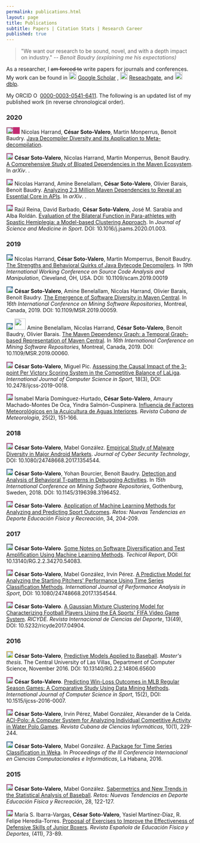 ```yaml
---
permalink: publications.html
layout: page
title: Publications
subtitle: Papers | Citation Stats | Research Career
published: true
---
```


> "We want our research to be sound, novel, and with a depth impact on industry."
> -- <cite>Benoit Baudry (explaining me his expectations)</cite>

As a researcher, I ~~am forced to~~ write papers for journals and conferences. My work can be found in 
<a href="https://scholar.google.es/citations?user=jNBoowwAAAAJ&hl=en"><img src="../../img/google.png" height="20" border="0" alt="View César Soto-Valero's publications on Google Scholar"></a> [Google Scholar](https://scholar.google.es/citations?user=jNBoowwAAAAJ&hl=en) , <a href="https://www.researchgate.net/profile/Cesar_Soto-Valero"><img src="../../img/researchgate.png" height="20" border="0" alt="View César Soto-Valero's publications on Researchgate"></a> [Reseachgate](https://www.researchgate.net/profile/Cesar_Soto-Valero), and <a href="https://dblp.uni-trier.de/pers/hd/s/Soto=Valero:C=eacute=sar"><img src="../../img/dblp.jpg" height="20" border="0" alt="View César Soto-Valero's publications on dblp computer science bibliography"></a>[dblp](https://dblp.uni-trier.de/pers/hd/s/Soto=Valero:C=eacute=sar). 

My ORCID  <a href="https://orcid.org/0000-0003-0541-6411" target="orcid.widget" rel="noopener noreferrer" style="vertical-align:top;"><img src="../../img/ORCID-iD_icon-vector.svg" style="width:1em;margin-right:.3em;" alt="ORCID iD icon">0000-0003-0541-6411</a>.  The following is an updated list of my published work (in reverse chronological order).

### 2020

<a href="https://github.com/cesarsotovalero/cesarsotovalero.github.io/raw/master/files/publications/SOTO-VALERO_C. _JSS.pdf"><i class="far fa-file-pdf"></i></a> <img alt="" title="Journal Articles" src="https://dblp.uni-trier.de/img/n.png" style="background: #c32b72; width: 18px; height: 18px; padding-right: 18px"> Nicolas Harrand, **César Soto-Valero**, Martin Monperrus, Benoit Baudry. [Java Decompiler Diversity and its Application to Meta-decompilation](). 

<a href="https://arxiv.org/pdf/2001.07808.pdf"><i class="far fa-file-pdf"></i></a> <img alt="" title="Journal Articles" src="https://dblp.uni-trier.de/img/n.png" style="background: #c32b72; width: 18px; height: 18px"> **César Soto-Valero**, Nicolas Harrand, Martin Monperrus, Benoit Baudry. [A Comprehensive Study of Bloated Dependencies in the Maven Ecosystem](https://arxiv.org/abs/2001.07808). In _arXiv_. <a href="https://medium.com/@almyre/how-much-third-party-java-dependencies-do-you-really-need-45650180367a"><i class="fab fa-medium"></i></a>.

<a href="https://arxiv.org/pdf/1908.09757.pdf"><i class="far fa-file-pdf"></i></a> <img alt="" title="Journal Articles" src="https://dblp.uni-trier.de/img/n.png" style="background: #c32b72; width: 18px; height: 18px"> Nicolas Harrand, Amine Benelallam, **César Soto-Valero**, Olivier Barais, Benoit Baudry. [Analyzing 2.3 Million Maven Dependencies to Reveal an Essential Core in APIs](https://arxiv.org/abs/1908.09757). In _arXiv_. <a href="https://medium.com/@almyre/a-journey-at-the-heart-of-2-4-million-maven-artifacts-94f73038bba4"><i class="fab fa-medium"></i></a>.

<a href="https://github.com/cesarsotovalero/cesarsotovalero.github.io/raw/master/files/publications/SOTO-VALERO_C._JSAMS.pdf"><i class="far fa-file-pdf"></i></a> <img alt="" title="Journal Articles" src="https://dblp.uni-trier.de/img/n.png" style="background: #c32b72; width: 18px; height: 18px">  Raúl Reina, David Barbado, **César Soto-Valero**, José M. Sarabia and Alba Roldán. [Evaluation of the Bilateral Function in Para-athletes with Spastic Hemiplegia: a Model-based Clustering Approach](https://www.sciencedirect.com/science/article/pii/S1440244019306620). In _Journal of Science and Medicine in Sport_. DOI: 10.1016/j.jsams.2020.01.003.

### 2019

<a href="https://www.researchgate.net/publication/334465294_The_Strengths_and_Behavioral_Quirks_of_Java_Bytecode_Decompilers"><i class="far fa-file-pdf"></i></a> <img alt="" title="Conference and Workshop Papers" src="https://dblp.uni-trier.de/img/n.png" style="background: #196ca3; width: 18px; height: 18px"> Nicolas Harrand, **César Soto-Valero**, Martin Momperrus, Benoit Baudry. [The Strengths and Behavioral Quirks of Java Bytecode Decompilers](http://www.ieee-scam.org/2019/#acceptedPapers). In _19th International Working Conference on Source Code Analysis and Manipulation_, Cleveland, OH, USA. DOI: 10.1109/scam.2019.00019

<a href="https://www.researchgate.net/publication/331629682_The_Emergence_of_Software_Diversity_in_Maven_Central"><i class="far fa-file-pdf"></i></a> <img alt="" title="Conference and Workshop Papers" src="https://dblp.uni-trier.de/img/n.png" style="background: #196ca3; width: 18px; height: 18px"> **César Soto-Valero**, Amine Benelallam, Nicolas Harrand, Olivier Barais, Benoit Baudry. [The Emergence of Software Diversity in Maven Central](https://conf.researchr.org/track/msr-2019/msr-2019-papers#event-overview). In _16th International Conference on Mining Software Repositories_, Montreal, Canada, 2019. DOI: 10.1109/MSR.2019.00059. 

<a href="https://www.researchgate.net/publication/330439403_The_Maven_Dependency_Graph_a_Temporal_Graph-based_Representation_of_Maven_Central"><i class="far fa-file-pdf"></i></a> <img alt="" title="Conference and Workshop Papers" src="https://dblp.uni-trier.de/img/n.png" style="background: #196ca3; width: 18px; height: 18px"> <img alt="" title="Data Showcase Award" src="../../img/award.png" height="30px"> Amine Benelallam, Nicolas Harrand, **César Soto-Valero**, Benoit Baudry, Olivier Barais. [The Maven Dependency Graph: a Temporal Graph-based Representation of Maven Central](https://2019.msrconf.org/track/msr-2019-Data-Showcase#event-overview). In _16th International Conference on Mining Software Repositories_, Montreal, Canada, 2019. DOI: 10.1109/MSR.2019.00060. 

<a href="https://content.sciendo.com/view/journals/ijcss/18/3/article-p69.xml"><i class="far fa-file-pdf"></i></a> <img alt="" title="Journal Articles" src="https://dblp.uni-trier.de/img/n.png" style="background: #c32b72; width: 18px; height: 18px"> **César Soto-Valero**, Miguel Pic. [Assessing the Causal Impact of the 3-point Per Victory Scoring System in the Competitive Balance of LaLiga](https://content.sciendo.com/view/journals/ijcss/18/3/article-p69.xml). _International Journal of Computer Science in Sport_, 18(3), DOI: 10.2478/ijcss-2019-0018. 

<a href="http://rcm.insmet.cu/index.php/rcm/article/download/462/677"><i class="far fa-file-pdf"></i></a> <img alt="" title="Journal Articles" src="https://dblp.uni-trier.de/img/n.png" style="background: #c32b72; width: 18px; height: 18px"> Ismabel María Domínguez-Hurtado, **César Soto-Valero**, Amaury Machado-Montes De Oca, Yindra Salmón-Cuspinera. [Influencia de Factores Meteorológicos en la Acuicultura de Aguas Interiores](http://rcm.insmet.cu/index.php/rcm/article/view/462). _Revista Cubana de Meteorología_, 25(2), 151-166. 

### 2018

<a href="https://github.com/cesarsotovalero/cesarsotovalero.github.io/raw/master/files/publications/SOTO-VALERO%20C.%20TSEC.pdf"><i class="far fa-file-pdf"></i></a> <img alt="" title="Journal Articles" src="https://dblp.uni-trier.de/img/n.png" style="background: #c32b72; width: 18px; height: 18px"> **César Soto-Valero**, Mabel González. [Empirical Study of Malware Diversity in Major Android Markets](https://www.tandfonline.com/doi/full/10.1080/23742917.2018.1483876). _Journal of Cyber Security Technology_, DOI: 10.1080/24748668.2017.1354544. 

<a href="https://hal.inria.fr/hal-01763369/document"><i class="far fa-file-pdf"></i></a> <img alt="" title="Conference and Workshop Papers" src="https://dblp.uni-trier.de/img/n.png" style="background: #196ca3; width: 18px; height: 18px"> **César Soto-Valero**, Yohan Bourcier, Benoit Baudry. [Detection and Analysis of Behavioral T-patterns
in Debugging Activities](https://2018.msrconf.org/track/msr-2018-Mining-Challenge). In _15th International Conference on Mining Software Repositories_, Gothenburg, Sweden, 2018. DOI: 10.1145/3196398.3196452. 

<a href="https://github.com/cesarsotovalero/cesarsotovalero.github.io/blob/master/files/publications/SOTO-VALERO%20C.%20%20Retos%20(2).pdf"><i class="far fa-file-pdf"></i></a> <img alt="" title="Journal Articles" src="https://dblp.uni-trier.de/img/n.png" style="background: #c32b72; width: 18px; height: 18px"> **César Soto-Valero**. [Application of Machine Learning Methods for Analyzing and Predicting Sport Outcomes](https://recyt.fecyt.es/index.php/retos/article/view/58506). _Retos: Nuevas Tendencias en Deporte Educación Física y Recreación_, 34, 204-209.

### 2017

<a href="../files/publications/Report.pdf"><i class="far fa-file-pdf"></i></a> <img alt="" title="Informal and Other Publications" src="https://dblp.uni-trier.de/img/n.png" style="background: #606b70; width: 18px; height: 18px"> **César Soto-Valero**. [Some Notes on Software Diversification and Test Amplification Using Machine Learning Methods](https://www.researchgate.net/publication/319965050_Some_notes_on_software_diversification_and_test_amplification_using_machine_learning_methods). _Techical Report_, DOI: 10.13140/RG.2.2.34270.54083.

<a href="https://github.com/cesarsotovalero/cesarsotovalero.github.io/blob/master/files/publications/SOTO-VALERO%20C.%20%20IJPAS.pdf"><i class="far fa-file-pdf"></i></a> <img alt="" title="Journal Articles" src="https://dblp.uni-trier.de/img/n.png" style="background: #c32b72; width: 18px; height: 18px"> **César Soto-Valero**, Mabel González, Irvin Pérez. [A Predictive Model for Analyzing the Starting Pitchers' Performance Using Time Series Classification Methods](https://www.tandfonline.com/doi/abs/10.1080/24748668.2017.1354544). _International Journal of Performance Analysis in Sport_, DOI: 10.1080/24748668.2017.1354544. 

<a href="https://github.com/cesarsotovalero/cesarsotovalero.github.io/blob/master/files/publications/SOTO-VALERO%20C.%20%20RYCIDE.pdf"><i class="far fa-file-pdf"></i></a> <img alt="" title="Journal Articles" src="https://dblp.uni-trier.de/img/n.png" style="background: #c32b72; width: 18px; height: 18px"> **César Soto-Valero**. [A Gaussian Mixture Clustering Model for Characterizing Football Players Using the EA Sports' FIFA Video Game System](http://www.cafyd.com/REVISTA/ojs/index.php/ricyde/article/view/1165). _RICYDE. Revista Internacional de Ciencias del Deporte_, 13(49), DOI: 10.5232/ricyde2017.04904. 

### 2016

<a href="../files/publications/SOTO-VALERO C. Tesis.pdf"><i class="far fa-file-pdf"></i></a> <img alt="" title="Books and Theses" src="https://dblp.uni-trier.de/img/n.png" style="background: #f8c91f; width: 18px; height: 18px"> **César Soto-Valero**, [Predictive Models Applied to Baseball](https://www.researchgate.net/publication/312084388_Modelos_predictivos_con_aplicacion_en_el_beisbol). _Master's thesis_. The Central University of Las Villas, Department of Computer Science, November 2016. DOI: 10.13140/RG.2.2.14806.65600
  
<a href="https://github.com/cesarsotovalero/cesarsotovalero.github.io/blob/master/files/publications/SOTO-VALERO%20C.%20%20IJCSS.pdf"><i class="far fa-file-pdf"></i></a> <img alt="" title="Journal Articles" src="https://dblp.uni-trier.de/img/n.png" style="background: #c32b72; width: 18px; height: 18px"> **César Soto-Valero**. [Predicting Win-Loss Outcomes in MLB Regular Season Games: A Comparative Study Using Data Mining Methods](https://www.degruyter.com/view/j/ijcss.2016.15.issue-2/ijcss-2016-0007/ijcss-2016-0007.xml). _International Journal of Computer Science in Sport_, 15(2), DOI: 10.1515/ijcss-2016-0007. 

<a href="https://github.com/cesarsotovalero/cesarsotovalero.github.io/blob/master/files/publications/SOTO-VALERO%20C.%20%20RCCI.pdf"><i class="far fa-file-pdf"></i></a> <img alt="" title="Journal Articles" src="https://dblp.uni-trier.de/img/n.png" style="background: #c32b72; width: 18px; height: 18px"> **César Soto-Valero**, Irvin Pérez, Mabel González, Alexander de la Celda. [ACI-Polo: A Computer System for Analyzing Individual Competitive Activity in Water Polo Games](https://rcci.uci.cu/?journal=rcci&page=article&op=view&path%5B%5D=1099). _Revista Cubana de Ciencias Informáticas_, 10(1), 229-244. 

<a href="https://github.com/cesarsotovalero/cesarsotovalero.github.io/blob/master/files/publications/SOTO-VALERO%20C.%20%20CCI16.pdf"><i class="far fa-file-pdf"></i></a> <img alt="" title="Conference and Workshop Papers" src="https://dblp.uni-trier.de/img/n.png" style="background: #196ca3; width: 18px; height: 18px"> **César Soto-Valero**, Mabel González. [A Package for Time Series Classification in Weka](http://www.informaticahabana.cu/es/node/1630). In _Proceedings of the III Conferencia Internacional en Ciencias Computacionales e Informáticas_, La Habana, 2016.

### 2015

<a href="../files/publications/SOTO-VALERO C. Retos (1).pdf"><i class="far fa-file-pdf"></i></a> <img alt="" title="Journal Articles" src="https://dblp.uni-trier.de/img/n.png" style="background: #c32b72; width: 18px; height: 18px"> **César Soto-Valero**, Mabel González. [Sabermetrics and New Trends in the Statistical Analysis of Baseball](https://recyt.fecyt.es/index.php/retos/article/view/34826). _Retos: Nuevas Tendencias en Deporte Educación Física y Recreación_, 28, 122-127.

<a href="https://github.com/cesarsotovalero/cesarsotovalero.github.io/blob/master/files/publications/SOTO-VALERO%20C.%20%20REEFD.pdf"><i class="far fa-file-pdf"></i></a> <img alt="" title="Journal Articles" src="https://dblp.uni-trier.de/img/n.png" style="background: #c32b72; width: 18px; height: 18px"> María S. Ibarra-Vargas, **César Soto-Valero**, Yasiel Martínez-Díaz, R. Felipe Heredia-Torres. [Proposal of Exercises to Improve the Effectiveness of Defensive Skills of Junior Boxers](http://www.reefd.es/index.php/reefd/article/view/115). _Revista Española de Educación Física y Deportes_, (411), 73-89.